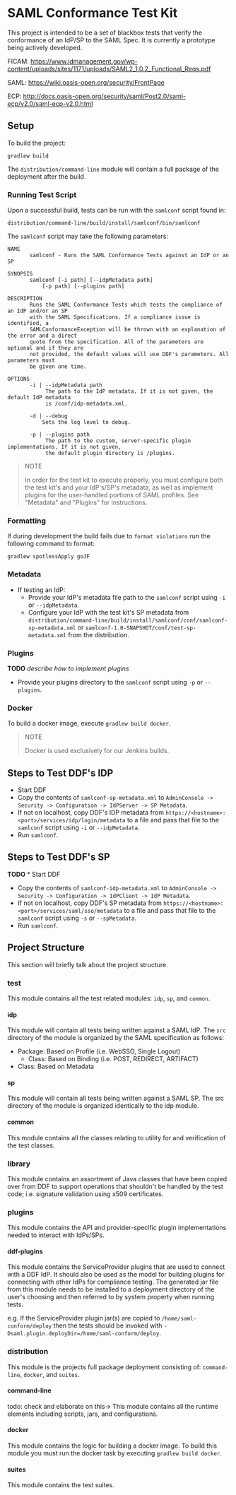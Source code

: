 # SAML Conformance Test Kit
This project is intended to be a set of blackbox tests that verify the conformance of an IdP/SP to the SAML Spec.
It is currently a prototype being actively developed.

FICAM: https://www.idmanagement.gov/wp-content/uploads/sites/1171/uploads/SAML2_1.0.2_Functional_Reqs.pdf

SAML: https://wiki.oasis-open.org/security/FrontPage

ECP: http://docs.oasis-open.org/security/saml/Post2.0/saml-ecp/v2.0/saml-ecp-v2.0.html

## Setup
To build the project:

    gradlew build

The `distribution/command-line` module will contain a full package of the deployment after the build.

### Running Test Script
Upon a successful build, tests can be run with the `samlconf` script found in:
    
    distribution/command-line/build/install/samlconf/bin/samlconf

The `samlconf` script may take the following parameters:

    NAME
           samlconf - Runs the SAML Conformance Tests against an IdP or an SP
    
    SYNOPSIS
           samlconf [-i path] [--idpMetadata path]
               [-p path] [--plugins path] 
    
    DESCRIPTION
           Runs the SAML Conformance Tests which tests the compliance of an IdP and/or an SP
           with the SAML Specifications. If a compliance issue is identified, a 
           SAMLConformanceException will be thrown with an explanation of the error and a direct
           quote from the specification. All of the parameters are optional and if they are 
           not provided, the default values will use DDF's parameters. All parameters must 
           be given one time.
    
    OPTIONS
           -i | --idpMetadata path
                The path to the IdP metadata. If it is not given, the default IdP metadata
                is /conf/idp-metadata.xml.
                      
           -d | --debug
               Sets the log level to debug.
               
           -p | --plugins path
                The path to the custom, server-specific plugin implementations. If it is not given, 
                the default plugin directory is /plugins.


> NOTE
> 
> In order for the test kit to execute properly, you must configure both the test kit's and your IdP's/SP's metadata, as well as implement plugins
for the user-handled portions of SAML profiles. See "Metadata" and "Plugins" for instructions.

### Formatting
If during development the build fails due to `format violations` run the following command to format:

    gradlew spotlessApply goJF

### Metadata
* If testing an IdP:
  * Provide your IdP's metadata file path to the `samlconf` script using `-i` or `--idpMetadata`.
  * Configure your IdP with the test kit's SP metadata from
  `distribution/command-line/build/install/samlconf/conf/samlconf-sp-metadata.xml`
  or `samlconf-1.0-SNAPSHOT/conf/test-sp-metadata.xml` from the distribution.
   
### Plugins
**TODO** *describe how to implement plugins*

* Provide your plugins directory to the `samlconf` script using `-p` or `--plugins`.

### Docker
To build a docker image, execute `gradlew build docker`. 

> NOTE
>
> Docker is used exclusively for our Jenkins builds.

## Steps to Test DDF's IDP
* Start DDF
* Copy the contents of `samlconf-sp-metadata.xml` to `AdminConsole -> Security -> Configuration -> IdPServer -> SP Metadata`.
* If not on localhost, copy DDF's IDP metadata from `https://<hostname>:<port>/services/idp/login/metadata` 
to a file and pass that file to the `samlconf` script using `-i` or `--idpMetadata`.
* Run `samlconf`.

## Steps to Test DDF's SP
**TODO** * Start DDF
* Copy the contents of `samlconf-idp-metadata.xml` to `AdminConsole -> Security -> Configuration -> IdPClient -> IdP Metadata`.
* If not on localhost, copy DDF's SP metadata from `https://<hostname>:<port>/services/saml/sso/metadata` 
to a file and pass that file to the `samlconf` script using `-s` or `--spMetadata`.
* Run `samlconf`.

## Project Structure
This section will briefly talk about the project structure.

### test
This module contains all the test related modules: `idp`, `sp`, and `common`.

#### idp
This module will contain all tests being written against a SAML IdP. The `src` directory of the module is organized by the SAML specification as follows:
* Package: Based on Profile (i.e. WebSSO, Single Logout)
  * Class: Based on Binding (i.e. POST, REDIRECT, ARTIFACT)
* Class: Based on Metadata

#### sp
This module will contain all tests being written against a SAML SP. The src directory of the module is organized identically to the idp module.

#### common
This module contains all the classes relating to utility for and verification of the test classes.

### library
This module contains an assortment of Java classes that have been copied over from DDF to support operations that shouldn't be handled by the test code; i.e. signature validation using x509 certificates.

### plugins
This module contains the API and provider-specific plugin implementations
needed to interact with IdPs/SPs.

#### ddf-plugins
This module contains the ServiceProvider plugins that are used to connect with
a DDF IdP. It should also be used as the model for building plugins for connecting
with other IdPs for compliance testing. The generated jar file from this module
needs to be installed to a deployment directory of the user's choosing and then
referred to by system property when running tests.

e.g. If the ServiceProvider plugin jar(s) are copied to `/home/saml-conform/deploy`
then the tests should be invoked with `-Dsaml.plugin.deployDir=/home/saml-conform/deploy`.

### distribution
This module is the projects full package deployment consisting of: `command-line`, `docker`, and `suites`.

#### command-line
todo: check and elaborate on this&rarr; This module contains all the runtime elements including scripts, jars, and configurations.

#### docker
This module contains the logic for building a docker image.
To build this module you must run the docker task by executing `gradlew build docker`.

#### suites
This module contains the test suites.
